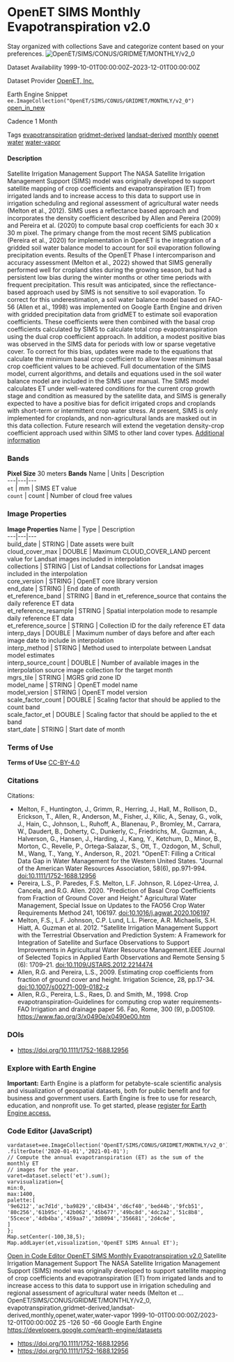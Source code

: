  
#  OpenET SIMS Monthly Evapotranspiration v2.0 
Stay organized with collections  Save and categorize content based on your preferences. 
![OpenET/SIMS/CONUS/GRIDMET/MONTHLY/v2_0](https://developers.google.com/earth-engine/datasets/images/OpenET/OpenET_SIMS_CONUS_GRIDMET_MONTHLY_v2_0_sample.png) 

Dataset Availability
    1999-10-01T00:00:00Z–2023-12-01T00:00:00Z 

Dataset Provider
     [ OpenET, Inc. ](https://openetdata.org/) 

Earth Engine Snippet
     `    ee.ImageCollection("OpenET/SIMS/CONUS/GRIDMET/MONTHLY/v2_0")   ` [ open_in_new ](https://code.earthengine.google.com/?scriptPath=Examples:Datasets/OpenET/OpenET_SIMS_CONUS_GRIDMET_MONTHLY_v2_0) 

Cadence
    1 Month 

Tags
     [evapotranspiration](https://developers.google.com/earth-engine/datasets/tags/evapotranspiration) [gridmet-derived](https://developers.google.com/earth-engine/datasets/tags/gridmet-derived) [landsat-derived](https://developers.google.com/earth-engine/datasets/tags/landsat-derived) [monthly](https://developers.google.com/earth-engine/datasets/tags/monthly) [openet](https://developers.google.com/earth-engine/datasets/tags/openet) [water](https://developers.google.com/earth-engine/datasets/tags/water) [water-vapor](https://developers.google.com/earth-engine/datasets/tags/water-vapor)
#### Description
Satellite Irrigation Management Support
The NASA Satellite Irrigation Management Support (SIMS) model was originally developed to support satellite mapping of crop coefficients and evapotranspiration (ET) from irrigated lands and to increase access to this data to support use in irrigation scheduling and regional assessment of agricultural water needs (Melton et al., 2012). SIMS uses a reflectance based approach and incorporates the density coefficient described by Allen and Pereira (2009) and Pereira et al. (2020) to compute basal crop coefficients for each 30 x 30 m pixel. The primary change from the most recent SIMS publication (Pereira et al., 2020) for implementation in OpenET is the integration of a gridded soil water balance model to account for soil evaporation following precipitation events. Results of the OpenET Phase I intercomparison and accuracy assessment (Melton et al., 2022) showed that SIMS generally performed well for cropland sites during the growing season, but had a persistent low bias during the winter months or other time periods with frequent precipitation. This result was anticipated, since the reflectance-based approach used by SIMS is not sensitive to soil evaporation. To correct for this underestimation, a soil water balance model based on FAO-56 (Allen et al., 1998) was implemented on Google Earth Engine and driven with gridded precipitation data from gridMET to estimate soil evaporation coefficients. These coefficients were then combined with the basal crop coefficients calculated by SIMS to calculate total crop evapotranspiration using the dual crop coefficient approach. In addition, a modest positive bias was observed in the SIMS data for periods with low or sparse vegetative cover. To correct for this bias, updates were made to the equations that calculate the minimum basal crop coefficient to allow lower minimum basal crop coefficient values to be achieved. Full documentation of the SIMS model, current algorithms, and details and equations used in the soil water balance model are included in the SIMS user manual.
The SIMS model calculates ET under well-watered conditions for the current crop growth stage and condition as measured by the satellite data, and SIMS is generally expected to have a positive bias for deficit irrigated crops and croplands with short-term or intermittent crop water stress. At present, SIMS is only implemented for croplands, and non-agricultural lands are masked out in this data collection. Future research will extend the vegetation density-crop coefficient approach used within SIMS to other land cover types. [Additional information](https://openetdata.org/methodologies/)
### Bands
**Pixel Size** 30 meters 
**Bands**
Name | Units | Description  
---|---|---  
`et` | mm | SIMS ET value  
`count` | count | Number of cloud free values  
### Image Properties
**Image Properties**
Name | Type | Description  
---|---|---  
build_date | STRING | Date assets were built  
cloud_cover_max | DOUBLE | Maximum CLOUD_COVER_LAND percent value for Landsat images included in interpolation  
collections | STRING | List of Landsat collections for Landsat images included in the interpolation  
core_version | STRING | OpenET core library version  
end_date | STRING | End date of month  
et_reference_band | STRING | Band in et_reference_source that contains the daily reference ET data  
et_reference_resample | STRING | Spatial interpolation mode to resample daily reference ET data  
et_reference_source | STRING | Collection ID for the daily reference ET data  
interp_days | DOUBLE | Maximum number of days before and after each image date to include in interpolation  
interp_method | STRING | Method used to interpolate between Landsat model estimates  
interp_source_count | DOUBLE | Number of available images in the interpolation source image collection for the target month  
mgrs_tile | STRING | MGRS grid zone ID  
model_name | STRING | OpenET model name  
model_version | STRING | OpenET model version  
scale_factor_count | DOUBLE | Scaling factor that should be applied to the count band  
scale_factor_et | DOUBLE | Scaling factor that should be applied to the et band  
start_date | STRING | Start date of month  
### Terms of Use
**Terms of Use**
[CC-BY-4.0](https://spdx.org/licenses/CC-BY-4.0.html)
### Citations
Citations:
  * Melton, F., Huntington, J., Grimm, R., Herring, J., Hall, M., Rollison, D., Erickson, T., Allen, R., Anderson, M., Fisher, J., Kilic, A., Senay, G., volk, J., Hain, C., Johnson, L., Ruhoff, A., Blanenau, P., Bromley, M., Carrara, W., Daudert, B., Doherty, C., Dunkerly, C., Friedrichs, M., Guzman, A., Halverson, G., Hansen, J., Harding, J., Kang, Y., Ketchum, D., Minor, B., Morton, C., Revelle, P., Ortega-Salazar, S., Ott, T., Ozdogon, M., Schull, M., Wang, T., Yang, Y., Anderson, R., 2021. "OpenET: Filling a Critical Data Gap in Water Management for the Western United States. "Journal of the American Water Resources Association, 58(6), pp.971-994. [doi:10.1111/1752-1688.12956](https://doi.org/10.1111/1752-1688.12956)
  * Pereira, L.S., P. Paredes, F.S. Melton, L.F. Johnson, R. López-Urrea, J. Cancela, and R.G. Allen. 2020. "Prediction of Basal Crop Coefficients from Fraction of Ground Cover and Height." Agricultural Water Management, Special Issue on Updates to the FAO56 Crop Water Requirements Method 241, 106197. [doi:10.1016/j.agwat.2020.106197](https://doi.org/10.1016/j.agwat.2020.106197)
  * Melton, F.S., L.F. Johnson, C.P. Lund, L.L. Pierce, A.R. Michaelis, S.H. Hiatt, A. Guzman et al. 2012. "Satellite Irrigation Management Support with the Terrestrial Observation and Prediction System: A Framework for Integration of Satellite and Surface Observations to Support Improvements in Agricultural Water Resource Management.IEEE Journal of Selected Topics in Applied Earth Observations and Remote Sensing 5 (6): 1709–21. [doi:10.1109/JSTARS.2012.2214474](https://doi.org/10.1109/JSTARS.2012.2214474)
  * Allen, R.G. and Pereira, L.S., 2009. Estimating crop coefficients from fraction of ground cover and height. Irrigation Science, 28, pp.17-34. [doi:10.1007/s00271-009-0182-z](https://doi.org/10.1007/s00271-009-0182-z)
  * Allen, R.G., Pereira, L.S., Raes, D. and Smith, M., 1998. Crop evapotranspiration-Guidelines for computing crop water requirements-FAO Irrigation and drainage paper 56. Fao, Rome, 300 (9), p.D05109. <https://www.fao.org/3/x0490e/x0490e00.htm>


### DOIs
  * [ https://doi.org/10.1111/1752-1688.12956 ](https://doi.org/10.1111/1752-1688.12956)


### Explore with Earth Engine
**Important:** Earth Engine is a platform for petabyte-scale scientific analysis and visualization of geospatial datasets, both for public benefit and for business and government users. Earth Engine is free to use for research, education, and nonprofit use. To get started, please [register for Earth Engine access.](https://console.cloud.google.com/earth-engine)
### Code Editor (JavaScript)
```
vardataset=ee.ImageCollection('OpenET/SIMS/CONUS/GRIDMET/MONTHLY/v2_0')
.filterDate('2020-01-01','2021-01-01');
// Compute the annual evapotranspiration (ET) as the sum of the monthly ET
// images for the year.
varet=dataset.select('et').sum();
varvisualization={
min:0,
max:1400,
palette:[
'9e6212','ac7d1d','ba9829','c8b434','d6cf40','bed44b','9fcb51',
'80c256','61b95c','42b062','45b677','49bc8d','4dc2a2','51c8b8',
'55cece','4db4ba','459aa7','3d8094','356681','2d4c6e',
]
};
Map.setCenter(-100,38,5);
Map.addLayer(et,visualization,'OpenET SIMS Annual ET');
```
[ Open in Code Editor ](https://code.earthengine.google.com/?scriptPath=Examples:Datasets/OpenET/OpenET_SIMS_CONUS_GRIDMET_MONTHLY_v2_0)
[ OpenET SIMS Monthly Evapotranspiration v2.0 ](https://developers.google.com/earth-engine/datasets/catalog/OpenET_SIMS_CONUS_GRIDMET_MONTHLY_v2_0)
Satellite Irrigation Management Support The NASA Satellite Irrigation Management Support (SIMS) model was originally developed to support satellite mapping of crop coefficients and evapotranspiration (ET) from irrigated lands and to increase access to this data to support use in irrigation scheduling and regional assessment of agricultural water needs (Melton et …
OpenET/SIMS/CONUS/GRIDMET/MONTHLY/v2_0, evapotranspiration,gridmet-derived,landsat-derived,monthly,openet,water,water-vapor 
1999-10-01T00:00:00Z/2023-12-01T00:00:00Z
25 -126 50 -66 
Google Earth Engine
https://developers.google.com/earth-engine/datasets
  * [ https://doi.org/10.1111/1752-1688.12956 ](https://doi.org/https://openetdata.org/)
  * [ https://doi.org/10.1111/1752-1688.12956 ](https://doi.org/https://developers.google.com/earth-engine/datasets/catalog/OpenET_SIMS_CONUS_GRIDMET_MONTHLY_v2_0)


